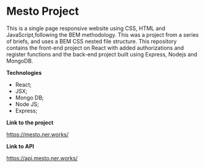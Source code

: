# Mesto Project #

This is a single page responsive website using CSS, HTML and JavaScript,following the BEM methodology. This was a project from a series of briefs, and uses a BEM CSS nested file structure. This repository contains the front-end project on React with added authorizations and register functions and the back-end project built using Express, Nodejs and MongoDB.

**Technologies**

* React;
* JSX;
* Mongo DB;
* Node JS;
* Express;

**Link to the project**

https://mesto.ner.works/

**Link to API**

https://api.mesto.ner.works/
